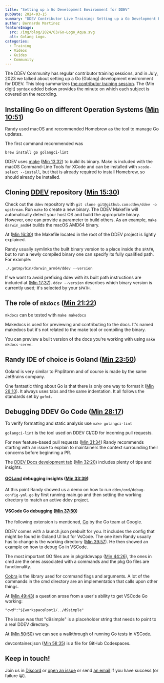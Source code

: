 ```yaml
---
title: "Setting up a Go Development Environment for DDEV"
pubDate: 2024-03-15
summary: "DDEV Contributor Live Training: Setting up a Go Development Environment."
author: Bernardo Martinez
featureImage:
  src: /img/blog/2024/03/Go-Logo_Aqua.svg
  alt: Golang Logo.
categories:
  - Training
  - Videos
  - Guides
  - Community
---
```


The DDEV Community has regular contributor training sessions, and in July, 2023 we talked about setting up a Go (Golang) development environment for DDEV. This blog summarizes [the contributor training session](https://youtu.be/IjrJw0Ay-dk). The (Min digit) syntax added below provides the minute on which each subject is covered on the recording.

## Installing Go on different Operation Systems ([Min 10:51](https://youtu.be/IjrJw0Ay-dk?t=647))

Randy used macOS and recommended Homebrew as the tool to manage Go updates.

The first command recommended was

```
brew install go golangci-lint
```

DDEV uses [make](https://www.gnu.org/software/make/) ([Min 13:32](https://youtu.be/IjrJw0Ay-dk?t=810)) to build its binary. Make is included with the macOS Command-Line Tools for XCode and can be installed with `xcode-select --install`, but that is already required to install Homebrew, so should already be installed.

## Cloning [DDEV](https://github.com/ddev/ddev) repository ([Min 15:30](https://youtu.be/IjrJw0Ay-dk?t=932))

Check out the `ddev` repository with `git clone git@github.com:ddev/ddev -o upstream`. Run `make` to create a new binary. The DDEV Makefile will automatically detect your host OS and build the appropriate binary. However, one can provide a parameter to build others. As an example, `make darwin_amd64` builds the macOS AMD64 binary.

At ([Min 16:30](https://youtu.be/IjrJw0Ay-dk?t=982)) the Makefile located in the root of the DDEV project is lightly explained.

Randy usually symlinks the built binary version to a place inside the `$PATH`, but to run a newly compiled binary one can specify its fully qualified path. For example:

```
./.gotmp/bin/darwin_arm64/ddev --version
```

If we want to avoid prefixing ddev with its built path instructions are included at ([Min 17:37](https://youtu.be/IjrJw0Ay-dk?t=1056)). `ddev --version` describes which binary version is currently used; it's selected by your `$PATH`.

## The role of `mkdocs` ([Min 21:22](https://youtu.be/IjrJw0Ay-dk?t=1276))

`mkdocs` can be tested with `make makedocs`

Makedocs is used for previewing and contributing to the docs. It's named makedocs but it's not related to the make tool or compiling the binary.

You can preview a built version of the docs you're working with using `make mkdocs-serve`.

## Randy IDE of choice is Goland ([Min 23:50](https://youtu.be/IjrJw0Ay-dk?t=1547))

Goland is very similar to PhpStorm and of course is made by the same JetBrains company.

One fantastic thing about Go is that there is only one way to format it ([Min 26:10](https://youtu.be/IjrJw0Ay-dk?t=1576)). It always uses tabs and the same indentation. It all follows the standards set by `gofmt`.

## Debugging DDEV Go Code ([Min 28:17](https://youtu.be/IjrJw0Ay-dk?t=1699))

To verify formatting and static analysis use `make golangci-lint`

`golangci-lint` is the tool used on DDEV CI/CD for incoming pull requests.

For new feature-based pull requests ([Min 31:34](https://youtu.be/IjrJw0Ay-dk?t=1892)) Randy recommends starting with an issue to explain to maintainers the context surrounding their concerns before beginning a PR.

The [DDEV Docs development tab](https://ddev.readthedocs.io/en/latest/developers/) ([Min 32:20](https://youtu.be/IjrJw0Ay-dk?t=1938)) includes plenty of tips and insights.

#### [GOLand](https://www.jetbrains.com/go/) debugging insights ([Min 33:39](https://youtu.be/IjrJw0Ay-dk?t=2014))

At this point Randy showed us a demo on how to run `ddev/cmd/debug-config-yml.go` by first running main.go and then setting the working directory to match an active ddev project.

#### VSCode Go debugging ([Min 37:50](https://youtu.be/IjrJw0Ay-dk?t=2268))

The following extension is mentioned, [Go](https://marketplace.visualstudio.com/items?itemName=golang.Go) by the Go team at Google.

DDEV comes with a launch.json prebuilt for you. It includes the config that might be found in Goland UI but for VsCode. The one item Randy usually has to change is the working directory ([Min 39:57](https://youtu.be/IjrJw0Ay-dk?t=2395)). He then showed an example on how to debug Go in VSCode.

The most important GO files are in pkg/ddevapp ([Min 44:26](https://youtu.be/IjrJw0Ay-dk?t=2660)), the ones in cmd are the ones associated with a commands and the pkg Go files are functionality.

[Cobra](https://cobra.dev/) is the library used for command flags and arguments. A lot of the commands in the cmd directory are an implementation that calls upon other things.

At ([Min 49:43](https://youtu.be/IjrJw0Ay-dk?t=2977)) a question arose from a user's ability to get VSCode Go working:

```
"cwd":"${workspaceRoot}/../d9simple"
```

The issue was that "d9simple" is a placeholder string that needs to point to a real DDEV directory.

At ([Min 50:50](https://youtu.be/IjrJw0Ay-dk?t=3048)) we can see a walkthrough of running Go tests in VSCode.

devcontainer.json ([Min 58:35](https://youtu.be/IjrJw0Ay-dk?t=3507)) is a file for GitHub Codespaces.

## Keep in touch!

Join us in [Discord](https://discord.gg/5wjP76mBJD) or [open an issue](https://github.com/ddev/ddev/issues) or send [an email](mailto:support%40ddev.com) if you have success (or failure 😀).
